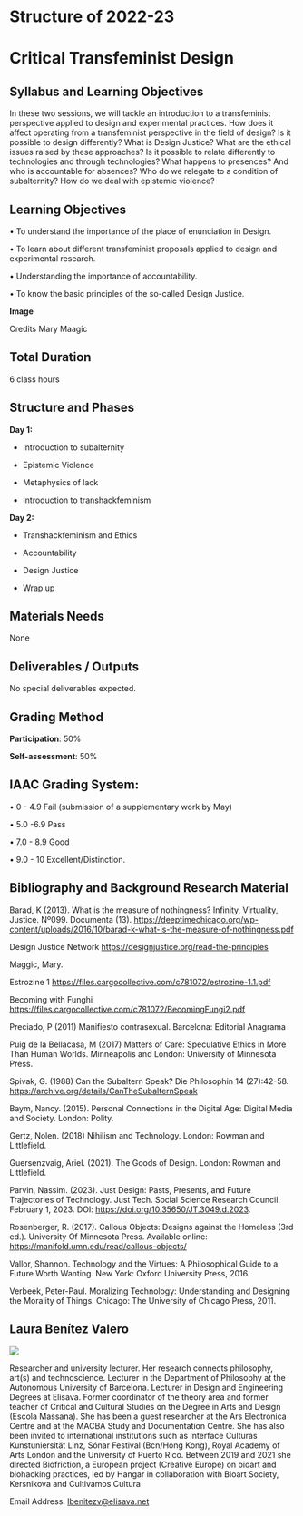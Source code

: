 Structure of 2022-23
========

# Critical Transfeminist Design

## Syllabus and Learning Objectives

In these two sessions, we will tackle an introduction to a transfeminist perspective applied to design and experimental practices. How does it affect operating from a transfeminist perspective in the field of design? Is it possible to design differently? What is Design Justice? What are the ethical issues raised by these approaches? Is it possible to relate differently to technologies and through technologies? What happens to presences? And who is accountable for absences? Who do we relegate to a condition of subalternity? How do we deal with epistemic violence?

## Learning Objectives

•	To understand the importance of the place of enunciation in Design.

•	 To learn about different transfeminist proposals applied to design and experimental research.

•	 Understanding the importance of accountability.

•	 To know the basic principles of the so-called Design Justice.

**Image**

Credits Mary Maagic

## Total Duration
6 class hours

## Structure and Phases

**Day 1:**

- Introduction to subalternity

- Epistemic Violence

- Metaphysics of lack

- Introduction to transhackfeminism

**Day 2:**

- Transhackfeminism and Ethics

- Accountability

- Design Justice

- Wrap up

## Materials Needs
None

## Deliverables / Outputs
No special deliverables expected.

## Grading Method

**Participation**: 50%

**Self-assessment**: 50%

## IAAC Grading System:

• 0 - 4.9 Fail (submission of a supplementary work by May)

• 5.0 -6.9 Pass

• 7.0 - 8.9 Good

• 9.0 - 10 Excellent/Distinction.


## Bibliography and Background Research Material

Barad, K (2013). What is the measure of nothingness? Infinity, Virtuality, Justice. Nº099. Documenta (13).
https://deeptimechicago.org/wp-content/uploads/2016/10/barad-k-what-is-the-measure-of-nothingness.pdf

Design Justice Network  https://designjustice.org/read-the-principles

Maggic, Mary.

Estrozine 1 https://files.cargocollective.com/c781072/estrozine-1.1.pdf

Becoming with Funghi https://files.cargocollective.com/c781072/BecomingFungi2.pdf

Preciado, P (2011) Manifiesto contrasexual. Barcelona: Editorial Anagrama

Puig de la Bellacasa, M (2017) Matters of Care: Speculative Ethics in More Than Human Worlds. Minneapolis and London: University of Minnesota Press.

Spivak, G. (1988) Can the Subaltern Speak? Die Philosophin 14 (27):42-58.
https://archive.org/details/CanTheSubalternSpeak

Baym, Nancy. (2015). Personal Connections in the Digital Age: Digital Media and Society. London: Polity.

Gertz, Nolen. (2018) Nihilism and Technology. London: Rowman and Littlefield.

Guersenzvaig, Ariel. (2021). The Goods of Design. London: Rowman and Littlefield.

Parvin, Nassim. (2023). Just Design: Pasts, Presents, and Future Trajectories of Technology. Just Tech. Social Science Research Council. February 1, 2023. DOI: https://doi.org/10.35650/JT.3049.d.2023.

Rosenberger, R. (2017). Callous Objects: Designs against the Homeless (3rd ed.). University Of Minnesota Press. Available online: https://manifold.umn.edu/read/callous-objects/

Vallor, Shannon. Technology and the Virtues: A Philosophical Guide to a Future Worth Wanting. New York: Oxford University Press, 2016.

Verbeek, Peter-Paul. Moralizing Technology: Understanding and Designing the Morality of Things. Chicago: The University of Chicago Press, 2011.

## Laura Benítez Valero

![](../../../assets/images/faculty_photos/laura_benitez_valero.jpg)

Researcher and university lecturer. Her research connects philosophy, art(s) and technoscience. Lecturer in the Department of Philosophy at the Autonomous University of Barcelona. Lecturer in Design and Engineering Degrees at Elisava. Former coordinator of the theory area and former teacher of Critical and Cultural Studies on the Degree in Arts and Design (Escola Massana). She has been a guest researcher at the Ars Electronica Centre and at the MACBA Study and Documentation Centre. She has also been invited to international institutions such as Interface Culturas Kunstuniersität Linz, Sónar Festival (Bcn/Hong Kong), Royal Academy of Arts London and the University of Puerto Rico. Between 2019 and 2021 she directed Biofriction, a European project (Creative Europe) on bioart and biohacking practices, led by Hangar in collaboration with Bioart Society, Kersnikova and Cultivamos Cultura

Email Address: lbenitezv@elisava.net

